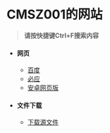 <h1 class="center">CMSZ001的网站</h1>

> **请按快捷键Ctrl+F搜索内容**

* #### **网页** ####
	- [百度](https://www.baidu.com)
	- [必应](https://bing.com)
	- [安卓网页版](https://android.blueedge.me)
* #### **文件下载** ####
	- [下载源文件](https://github.com/CMSZ001/cmsz001.github.io/archive/refs/heads/main.zip)